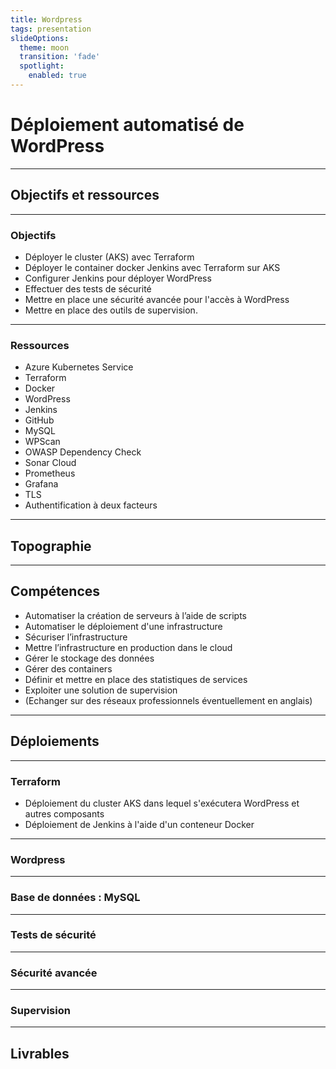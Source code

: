 ```yaml
---
title: Wordpress
tags: presentation
slideOptions:
  theme: moon
  transition: 'fade'
  spotlight:
    enabled: true
---
```


# Déploiement automatisé de WordPress

---

## Objectifs et ressources

----

### Objectifs

- Déployer le cluster (AKS) avec Terraform
- Déployer le container docker Jenkins avec Terraform sur AKS
- Configurer Jenkins pour déployer WordPress
- Effectuer des tests de sécurité
- Mettre en place une sécurité avancée pour l'accès à WordPress
- Mettre en place des outils de supervision.

----

### Ressources

- Azure Kubernetes Service
- Terraform
- Docker
- WordPress
- Jenkins
- GitHub
- MySQL
- WPScan
- OWASP Dependency Check
- Sonar Cloud
- Prometheus
- Grafana
- TLS
- Authentification à deux facteurs

---

## Topographie



----

## Compétences

- Automatiser la création de serveurs à l’aide de scripts
- Automatiser le déploiement d'une infrastructure
- Sécuriser l’infrastructure
- Mettre l’infrastructure en production dans le cloud
- Gérer le stockage des données
- Gérer des containers
- Définir et mettre en place des statistiques de services
- Exploiter une solution de supervision
- (Echanger sur des réseaux professionnels éventuellement en anglais)

---

## Déploiements

----

### Terraform

- Déploiement du cluster AKS dans lequel s'exécutera WordPress et autres composants
- Déploiement de Jenkins à l'aide d'un conteneur Docker

----

### Wordpress

----

### Base de données : MySQL

----

### Tests de sécurité

----

### Sécurité avancée

----

### Supervision

---

## Livrables
